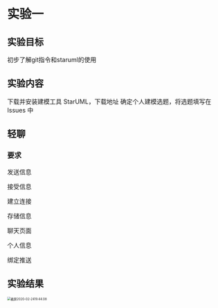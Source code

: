 # 实验一

## 实验目标

初步了解git指令和staruml的使用

## 实验内容

下载并安装建模工具 StarUML，下载地址
确定个人建模选题，将选题填写在 Issues 中

## 轻聊

### 要求

发送信息

接受信息

建立连接

存储信息

聊天页面

个人信息

绑定推送

## 实验结果

<img src="/Users/dingyunxin/Library/Application Support/typora-user-images/截屏2020-02-2419.44.08.png" alt="截屏2020-02-2419.44.08" style="zoom:50%;" />